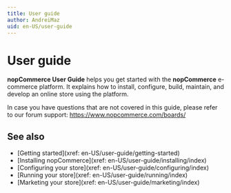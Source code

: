```yaml
---
title: User guide
author: AndreiMaz
uid: en-US/user-guide
---
```


# User guide

**nopCommerce User Guide** helps you get started with the **nopCommerce** e-commerce platform. It explains how to install, configure, build, maintain, and develop an online store using the platform.

In case you have questions that are not covered in this guide, please refer to our forum support: <https://www.nopcommerce.com/boards/>

## See also

* [Getting started](xref: en-US/user-guide/getting-started)
* [Installing nopCommerce](xref: en-US/user-guide/installing/index)
* [Configuring your store](xref: en-US/user-guide/configuring/index)
* [Running your store](xref: en-US/user-guide/running/index)
* [Marketing your store](xref: en-US/user-guide/marketing/index)